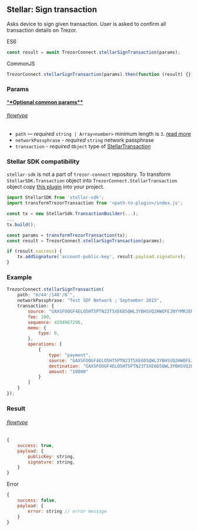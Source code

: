 ## Stellar: Sign transaction

Asks device to sign given transaction. User is asked to confirm all transaction
details on Trezor.

ES6

```javascript
const result = await TrezorConnect.stellarSignTransaction(params);
```

CommonJS

```javascript
TrezorConnect.stellarSignTransaction(params).then(function (result) {});
```

### Params

[\***\*Optional common params\*\***](commonParams.md)

###### [flowtype](../../src/js/types/params.js#L149-L154)

-   `path` — _required_ `string | Array<number>` minimum length is `3`. [read more](path.md)
-   `networkPassphrase` - _required_ `string` network passphrase
-   `transaction` - _required_ `Object` type of [StellarTransaction](../../src/js/types/stellar.js#L129)

### Stellar SDK compatibility

`stellar-sdk` is not a part of `trezor-connect` repository.
To transform `StellarSDK.Transaction` object into `TrezorConnect.StellarTransaction` object copy [this plugin](../../src/js/plugins/stellar/plugin.js) into your project.

```javascript
import StellarSDK from 'stellar-sdk';
import transformTrezorTransaction from '<path-to-plugin>/index.js';

const tx = new StellarSdk.TransactionBuilder(...);
...
tx.build();

const params = transformTrezorTransaction(tx);
const result = TrezorConnect.stellarSignTransaction(params);

if (result.success) {
    tx.addSignature('account-public-key', result.payload.signature);
}
```

### Example

```javascript
TrezorConnect.stellarSignTransaction(
    path: "m/44'/148'/0'",
    networkPassphrase: "Test SDF Network ; September 2015",
    transaction: {
        source: "GAXSFOOGF4ELO5HT5PTN23T5XE6D5QWL3YBHSVQ2HWOFEJNYYMRJENBV",
        fee: 100,
        sequence: 4294967296,
        memo: {
            type: 0,
        },
        operations: [
            {
                type: "payment",
                source: "GAXSFOOGF4ELO5HT5PTN23T5XE6D5QWL3YBHSVQ2HWOFEJNYYMRJENBV",
                destination: "GAXSFOOGF4ELO5HT5PTN23T5XE6D5QWL3YBHSVQ2HWOFEJNYYMRJENBV",
                amount: "10000"
            }
        ]
    }
});
```

### Result

###### [flowtype](../../src/js/types/response.js#L129-L132)

```javascript
{
    success: true,
    payload: {
        publicKey: string,
        signature: string,
    }
}
```

Error

```javascript
{
    success: false,
    payload: {
        error: string // error message
    }
}
```
